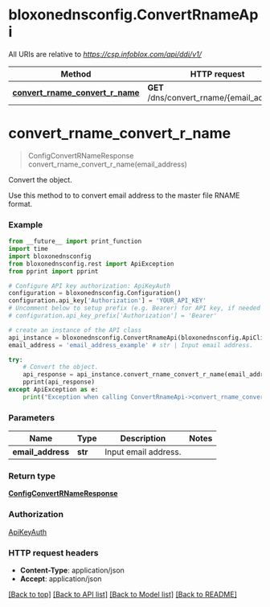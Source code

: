 # bloxonednsconfig.ConvertRnameApi

All URIs are relative to *https://csp.infoblox.com/api/ddi/v1/*

Method | HTTP request | Description
------------- | ------------- | -------------
[**convert_rname_convert_r_name**](ConvertRnameApi.md#convert_rname_convert_r_name) | **GET** /dns/convert_rname/{email_address} | Convert the object.


# **convert_rname_convert_r_name**
> ConfigConvertRNameResponse convert_rname_convert_r_name(email_address)

Convert the object.

Use this method to to convert email address to the master file RNAME format.

### Example
```python
from __future__ import print_function
import time
import bloxonednsconfig
from bloxonednsconfig.rest import ApiException
from pprint import pprint

# Configure API key authorization: ApiKeyAuth
configuration = bloxonednsconfig.Configuration()
configuration.api_key['Authorization'] = 'YOUR_API_KEY'
# Uncomment below to setup prefix (e.g. Bearer) for API key, if needed
# configuration.api_key_prefix['Authorization'] = 'Bearer'

# create an instance of the API class
api_instance = bloxonednsconfig.ConvertRnameApi(bloxonednsconfig.ApiClient(configuration))
email_address = 'email_address_example' # str | Input email address.

try:
    # Convert the object.
    api_response = api_instance.convert_rname_convert_r_name(email_address)
    pprint(api_response)
except ApiException as e:
    print("Exception when calling ConvertRnameApi->convert_rname_convert_r_name: %s\n" % e)
```

### Parameters

Name | Type | Description  | Notes
------------- | ------------- | ------------- | -------------
 **email_address** | **str**| Input email address. | 

### Return type

[**ConfigConvertRNameResponse**](ConfigConvertRNameResponse.md)

### Authorization

[ApiKeyAuth](../README.md#ApiKeyAuth)

### HTTP request headers

 - **Content-Type**: application/json
 - **Accept**: application/json

[[Back to top]](#) [[Back to API list]](../README.md#documentation-for-api-endpoints) [[Back to Model list]](../README.md#documentation-for-models) [[Back to README]](../README.md)

